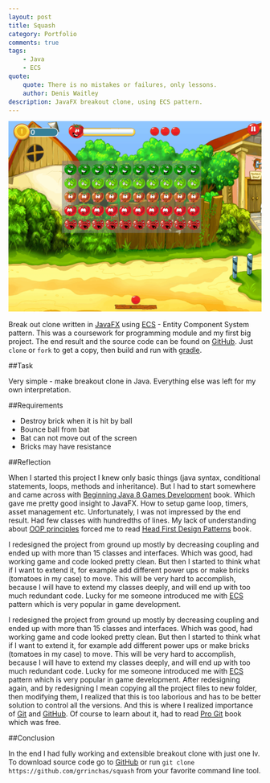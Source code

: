 ```yaml
---
layout: post
title: Squash 
category: Portfolio
comments: true
tags:
    - Java
    - ECS
quote:
    quote: There is no mistakes or failures, only lessons.
    author: Denis Waitley
description: JavaFX breakout clone, using ECS pattern.
---
```


![javaFx breakout clone](/resources/images/squash.gif)

Break out clone written in [JavaFX](http://docs.oracle.com/javase/8/javase-clienttechnologies.htm) using [ECS](http://www.gamedev.net/page/resources/_/technical/game-programming/understanding-component-entity-systems-r3013) - Entity
Component System pattern. This was a coursework for programming module and my first big project. The end result and
the source code can be found on [GitHub](https://github.com/grrinchas/squash). Just `clone` or `fork` to get a copy, then build and run
with [gradle](http://gradle.org/).


##Task

Very simple - make breakout clone in Java. Everything else was left for my own interpretation.

##Requirements

- Destroy brick when it is hit by ball
- Bounce ball from bat
- Bat can not move out of the screen
- Bricks may have resistance

##Reflection

When I started this project I knew only basic things (java syntax, conditional statements, loops, methods and inheritance). But I had to start
somewhere and came across with <a rel="nofollow" href="http://www.amazon.co.uk/gp/product/1484204166/ref=as_li_tl?ie=UTF8&camp=1634&creative=6738&creativeASIN=1484204166&linkCode=as2&tag=dennisgrinch-21">Beginning Java 8 Games Development</a> book. Which gave me pretty good insight to JavaFX. How to setup game loop, timers, asset management etc.
Unfortunately, I was not impressed by the end result. Had few classes with hundredths of lines. My lack of understanding about [OOP principles](https://en.wikipedia.org/wiki/Object-oriented_programming) forced me to read <a rel="nofollow" href="http://www.amazon.co.uk/gp/product/0596007124/ref=as_li_tl?ie=UTF8&camp=1634&creative=6738&creativeASIN=0596007124&linkCode=as2&tag=dennisgrinch-21">Head First Design Patterns</a> book.

I redesigned the project from ground up mostly by decreasing coupling and ended up with more than 15 classes and interfaces. Which was good, had working game and code looked pretty clean. But then I started to think what if I want to extend it, for example add different power ups or make bricks (tomatoes in my case) to move. This will be very hard to accomplish, because I will have to extend my classes deeply, and will end up with too much redundant code. Lucky for me someone introduced me with [ECS](https://en.wikipedia.org/wiki/Entity_component_system) pattern which is very popular in game development.

I redesigned the project from ground up mostly by decreasing coupling and ended up with more than 15 classes and interfaces. Which was good, had working game and code looked pretty clean. But then I started to think what if I want to extend it, for example add different power ups or make bricks (tomatoes in my case) to move. This will be very hard to accomplish, because I will have to extend my classes deeply, and will end up with too much redundant code. Lucky for me someone introduced me with [ECS](https://en.wikipedia.org/wiki/Entity_component_system) pattern which is very popular in game development.
After redesigning again, and by redesigning I mean copying all the project files to new folder, then modifying them, I realized that this is too laborious and
has to be better solution to control all the versions. And this is where I realized importance of [Git](https://en.wikipedia.org/wiki/Entity_component_system) and [GitHub](https://github.com). Of course to learn about it, had to read [Pro Git](https://git-scm.com/book/en/v2) book which was free.

##Conclusion

In the end I had fully working and extensible breakout clone with just one lv. To download source code go to [GitHub](https://github.com/grrinchas/squash)
or run `git clone https://github.com/grrinchas/squash` from your favorite command line tool.
